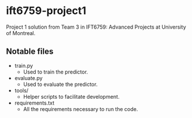 # ift6759-project1

Project 1 solution from Team 3 in IFT6759: Advanced Projects
at University of Montreal.

## Notable files

* train.py
  * Used to train the predictor.
* evaluate.py
  * Used to evaluate the predictor.
* tools/
  * Helper scripts to facilitate development.
* requirements.txt
  * All the requirements necessary to run the code.
